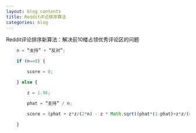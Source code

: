 ```yaml
---
layout: blog_contents
title: Reddit评论排序算法
categories: blog
---
```


Reddit评论排序新算法：解决前10楼占领优秀评论区的问题  
```javascript    
    n = “支持” + “反对”;

    if (n==0) {

        score = 0;

    } else {

        z = 1.96;

        phat = “支持” / n;

        score = (phat + z*z/(2*n) - z * Math.sqrt((phat*(1-phat)+z*z/(4*n))/n))/(1+z*z/n);

    }
```